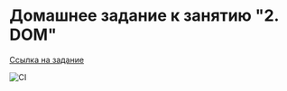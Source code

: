 # Домашнее задание к занятию "2. DOM"

[Ссылка на задание](https://github.com/netology-code/ahj-homeworks/tree/video/dom)

![CI](https://github.com/anna-popova/ahj-homeworks_dom/actions/workflows/web.yml/badge.svg)
